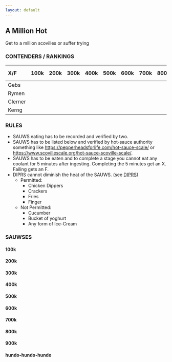 ```yaml
---
layout: default
---
```

## A Million Hot

Get to a million scovilles or suffer trying

### CONTENDERS / RANKINGS

| X/F     | 100k | 200k | 300k | 400k | 500k | 600k | 700k | 800k | 900k | 1mil baby |
|:--------|:-----|:-----|:-----|:-----|:-----|:-----|:-----|:-----|:-----|:----------|
| Gebs    |      |      |      |      |      |      |      |      |      |           |
| Rymen   |      |      |      |      |      |      |      |      |      |           |
| Clerner |      |      |      |      |      |      |      |      |      |           |
| Kerng   |      |      |      |      |      |      |      |      |      |           |



### RULES

- SAUWS eating has to be recorded and verified by two.
- SAUWS has to be listed below and verified by hot-sauce authority something like https://pepperheadsforlife.com/hot-sauce-scale/ or https://www.scovillescale.org/hot-sauce-scoville-scale/.
- SAUWS has to be eaten and to complete a stage you cannot eat any coolant for 5 minutes after ingesting. Completing the 5 minutes get an X. Failing gets an F.
- DIPRS cannot diminish the heat of the SAUWS. (see [DIPRS](#DIPRS))
  - Permitted:
    - Chicken Dippers
    - Crackers
    - Fries
    - Finger
  - Not Permitted:
    - Cucumber
    - Bucket of yoghurt
    - Any form of Ice-Cream

### SAUWSES
#### 100k

#### 200k

#### 300k

#### 400k

#### 500k

#### 600k

#### 700k

#### 800k

#### 900k

#### hundo-hundo-hundo




